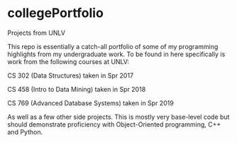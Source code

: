 # collegePortfolio
Projects from UNLV

This repo is essentially a catch-all portfolio of some of my programming highlights from my undergraduate work.
To be found in here specifically is work from the following courses at UNLV:

CS 302 (Data Structures) taken in Spr 2017

CS 458 (Intro to Data Mining) taken in Spr 2018

CS 769 (Advanced Database Systems) taken in Spr 2019


As well as a few other side projects. 
This is mostly very base-level code but should demonstrate proficiency with Object-Oriented programming, C++ and Python.

